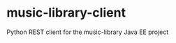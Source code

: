 music-library-client
====================

Python REST client for the music-library Java EE project
